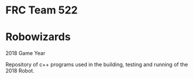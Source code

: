 # FRC Team 522

# Robowizards

2018 Game Year

Repository of c++ programs used in the building, testing and running of the 2018 Robot.
